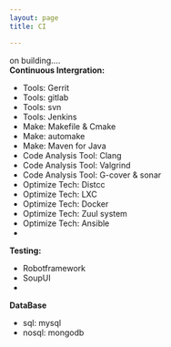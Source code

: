 ```yaml
---
layout: page
title: CI

---
```


on building....<br>
**Continuous Intergration:**<br>

* Tools: Gerrit
* Tools: gitlab
* Tools: svn
* Tools: Jenkins
* Make: Makefile & Cmake
* Make: automake
* Make: Maven for Java
* Code Analysis Tool: Clang
* Code Analysis Tool: Valgrind
* Code Analysis Tool: G-cover & sonar
* Optimize Tech: Distcc
* Optimize Tech: LXC
* Optimize Tech: Docker
* Optimize Tech: Zuul system
* Optimize Tech: Ansible
* 

**Testing:** <br>

* Robotframework
* SoupUI
* 

**DataBase** 

* sql: mysql
* nosql: mongodb





